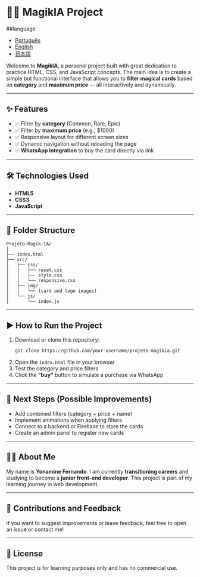 
# 🧙‍♂️ MagikIA Project
##language
- [Português](README.pt.md)  
- [English](README.en.md)  
- [日本語](README.ja.md)  

Welcome to **MagikIA**, a personal project built with great dedication to practice HTML, CSS, and JavaScript concepts. The main idea is to create a simple but functional interface that allows you to **filter magical cards** based on **category** and **maximum price** — all interactively and dynamically.

---

## ✨ Features

- ✅ Filter by **category** (Common, Rare, Epic)  
- ✅ Filter by **maximum price** (e.g., $1000)  
- ✅ Responsive layout for different screen sizes  
- ✅ Dynamic navigation without reloading the page  
- ✅ **WhatsApp integration** to buy the card directly via link

---

## 🛠️ Technologies Used

- **HTML5**  
- **CSS3**  
- **JavaScript**

---

## 📂 Folder Structure

```
Projeto-Magik-IA/
│
├── index.html
├── src/
│   ├── css/
│   │   ├── reset.css
│   │   ├── style.css
│   │   └── responsive.css
│   ├── img/
│   │   └── (card and logo images)
│   └── js/
│       └── index.js
```

---

## ▶️ How to Run the Project

1. Download or clone this repository:
   ```bash
   git clone https://github.com/your-username/projeto-magikia.git
   ```
2. Open the `index.html` file in your browser  
3. Test the category and price filters  
4. Click the **"buy"** button to simulate a purchase via WhatsApp

---

## 🧪 Next Steps (Possible Improvements)

- Add combined filters (category + price + name)
- Implement animations when applying filters
- Connect to a backend or Firebase to store the cards
- Create an admin panel to register new cards

---

## 🙋‍♂️ About Me

My name is **Yonamine Fernando**. I am currently **transitioning careers** and studying to become a **junior front-end developer**. This project is part of my learning journey in web development.

---

## 🤝 Contributions and Feedback

If you want to suggest improvements or leave feedback, feel free to open an issue or contact me!

---

## 📜 License

This project is for learning purposes only and has no commercial use.
